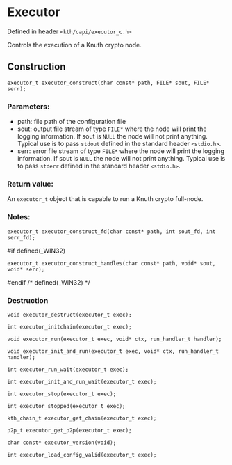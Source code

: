 # Executor

Defined in header `<kth/capi/executor_c.h>`

Controls the execution of a Knuth crypto node.

## Construction

`executor_t executor_construct(char const* path, FILE* sout, FILE* serr);`

### Parameters:
- path: file path of the configuration file
- sout: output file stream of type `FILE*` where the node will print the logging information.
If sout is `NULL` the node will not print anything.
Typical use is to pass `stdout` defined in the standard header `<stdio.h>`.
- serr: error file stream of type `FILE*` where the node will print the logging information.
If sout is `NULL` the node will not print anything.
Typical use is to pass `stderr` defined in the standard header `<stdio.h>`.

### Return value:

An `executor_t` object that is capable to run a Knuth crypto full-node.

### Notes:



`executor_t executor_construct_fd(char const* path, int sout_fd, int serr_fd);`


#if defined(_WIN32)

`executor_t executor_construct_handles(char const* path, void* sout, void* serr);`

#endif /* defined(_WIN32) */

### Destruction
`void executor_destruct(executor_t exec);`

`int executor_initchain(executor_t exec);`


`void executor_run(executor_t exec, void* ctx, run_handler_t handler);`


`void executor_init_and_run(executor_t exec, void* ctx, run_handler_t handler);`


`int executor_run_wait(executor_t exec);`


`int executor_init_and_run_wait(executor_t exec);`

`int executor_stop(executor_t exec);`

`int executor_stopped(executor_t exec);`

`kth_chain_t executor_get_chain(executor_t exec);`

`p2p_t executor_get_p2p(executor_t exec);`

`char const* executor_version(void);`

`int executor_load_config_valid(executor_t exec);`
